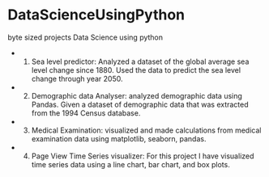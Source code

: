 # DataScienceUsingPython
byte sized projects Data Science using python


* 1. Sea level predictor:
		Analyzed a dataset of the global average sea level change since 1880. Used the data to predict the sea level change through year 2050.

* 2. Demographic data Analyser:
		analyzed demographic data using Pandas. Given a dataset of demographic data that was extracted from the 1994 Census database.		

* 3. Medical Examination:
		visualized and made calculations from medical examination data using matplotlib, seaborn, pandas.

* 4. Page View Time Series visualizer:
		For this project I have visualized time series data using a line chart, bar chart, and box plots.

